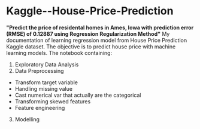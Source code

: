 # Kaggle--House-Price-Prediction
**"Predict the price of residental homes in Ames, Iowa with prediction error (RMSE) of 0.12887 using Regression Regularization Method"**
My documentation of learning regression model from House Price Prediction Kaggle dataset. The objective is to predict house price with machine learning models.
The notebook containing:
1. Exploratory Data Analysis
2. Data Preprocessing
 - Transform target variable
 - Handling missing value
 - Cast numerical var that actually are the categorical
 - Transforming skewed features
 - Feature engineering
3. Modelling



